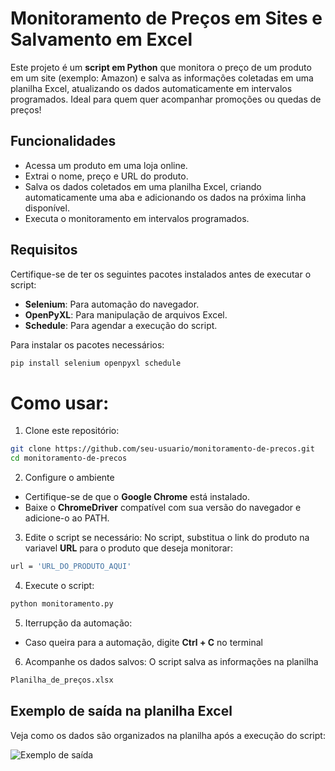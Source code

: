 # **Monitoramento de Preços em Sites e Salvamento em Excel**

Este projeto é um **script em Python** que monitora o preço de um produto em um site (exemplo: Amazon) e salva as informações coletadas em uma planilha Excel, atualizando os dados automaticamente em intervalos programados. Ideal para quem quer acompanhar promoções ou quedas de preços!

## **Funcionalidades**
- Acessa um produto em uma loja online.
- Extrai o nome, preço e URL do produto.
- Salva os dados coletados em uma planilha Excel, criando automaticamente uma aba e adicionando os dados na próxima linha disponível.
- Executa o monitoramento em intervalos programados.

## **Requisitos**
Certifique-se de ter os seguintes pacotes instalados antes de executar o script:

- **Selenium**: Para automação do navegador.
- **OpenPyXL**: Para manipulação de arquivos Excel.
- **Schedule**: Para agendar a execução do script.

Para instalar os pacotes necessários:
```bash
pip install selenium openpyxl schedule
```
# **Como usar:**
1. Clone este repositório:
```bash
git clone https://github.com/seu-usuario/monitoramento-de-precos.git
cd monitoramento-de-precos
```
2. Configure o ambiente
- Certifique-se de que o **Google Chrome** está instalado.
- Baixe o **ChromeDriver** compatível com sua versão do navegador e adicione-o ao PATH.

3. Edite o script se necessário: 
No script, substitua o link do produto na variavel **URL** para o produto que deseja monitorar:
```bash
url = 'URL_DO_PRODUTO_AQUI'
```

4. Execute o script:
```bash
python monitoramento.py
```

5. Iterrupção da automação:
- Caso queira para a automação, digite **Ctrl + C** no terminal


6. Acompanhe os dados salvos: O script salva as informações na planilha
```bash
Planilha_de_preços.xlsx
```

## Exemplo de saída na planilha Excel

Veja como os dados são organizados na planilha após a execução do script:

![Exemplo de saída](https://github.com/user-attachments/assets/9202a144-1067-475d-885a-5e5a8f69b94a)

